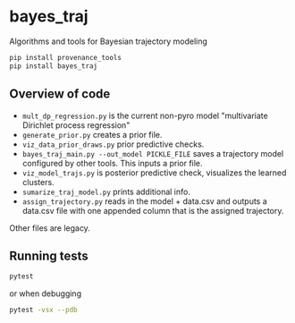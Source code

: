 # bayes_traj

Algorithms and tools for Bayesian trajectory modeling

```sh
pip install provenance_tools
pip install bayes_traj
```

## Overview of code

* `mult_dp_regression.py` is the current non-pyro model
  "multivariate Dirichlet process regression"
* `generate_prior.py` creates a prior file.
* `viz_data_prior_draws.py` prior predictive checks.
* `bayes_traj_main.py --out_model PICKLE_FILE` saves a trajectory model
  configured by other tools.
  This inputs a prior file.
* `viz_model_trajs.py` is posterior predictive check,
  visualizes the learned clusters.
* `sumarize_traj_model.py` prints additional info.
* `assign_trajectory.py` reads in the model + data.csv and outputs a
  data.csv file with one appended column that is the assigned trajectory.

Other files are legacy.

## Running tests

```sh
pytest
```
or when debugging
```sh
pytest -vsx --pdb
```
